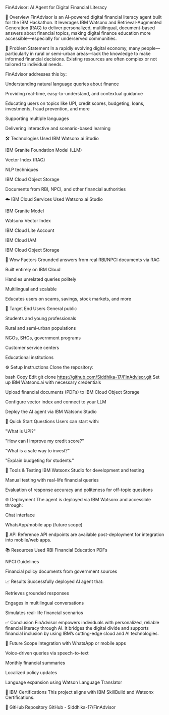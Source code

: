 FinAdvisor: AI Agent for Digital Financial Literacy

🚀 Overview
FinAdvisor is an AI-powered digital financial literacy agent built for the IBM Hackathon. It leverages IBM Watsonx and Retrieval-Augmented Generation (RAG) to deliver personalized, multilingual, document-based answers about financial topics, making digital finance education more accessible—especially for underserved communities.

📌 Problem Statement
In a rapidly evolving digital economy, many people—particularly in rural or semi-urban areas—lack the knowledge to make informed financial decisions. Existing resources are often complex or not tailored to individual needs.

FinAdvisor addresses this by:

Understanding natural language queries about finance

Providing real-time, easy-to-understand, and contextual guidance

Educating users on topics like UPI, credit scores, budgeting, loans, investments, fraud prevention, and more

Supporting multiple languages

Delivering interactive and scenario-based learning

🛠️ Technologies Used
IBM Watsonx.ai Studio

IBM Granite Foundation Model (LLM)

Vector Index (RAG)

NLP techniques

IBM Cloud Object Storage

Documents from RBI, NPCI, and other financial authorities

☁️ IBM Cloud Services Used
Watsonx.ai Studio

IBM Granite Model

Watsonx Vector Index

IBM Cloud Lite Account

IBM Cloud IAM

IBM Cloud Object Storage

🎯 Wow Factors
Grounded answers from real RBI/NPCI documents via RAG

Built entirely on IBM Cloud

Handles unrelated queries politely

Multilingual and scalable

Educates users on scams, savings, stock markets, and more

👥 Target End Users
General public

Students and young professionals

Rural and semi-urban populations

NGOs, SHGs, government programs

Customer service centers

Educational institutions

⚙️ Setup Instructions
Clone the repository:

bash
Copy
Edit
git clone https://github.com/Siddhika-17/FinAdvisor.git
Set up IBM Watsonx.ai with necessary credentials

Upload financial documents (PDFs) to IBM Cloud Object Storage

Configure vector index and connect to your LLM

Deploy the AI agent via IBM Watsonx Studio

💬 Quick Start Questions
Users can start with:

"What is UPI?"

"How can I improve my credit score?"

"What is a safe way to invest?"

"Explain budgeting for students."

🔧 Tools & Testing
IBM Watsonx Studio for development and testing

Manual testing with real-life financial queries

Evaluation of response accuracy and politeness for off-topic questions

🌐 Deployment
The agent is deployed via IBM Watsonx and accessible through:

Chat interface

WhatsApp/mobile app (future scope)

📡 API Reference
API endpoints are available post-deployment for integration into mobile/web apps.

📚 Resources Used
RBI Financial Education PDFs

NPCI Guidelines

Financial policy documents from government sources

📈 Results
Successfully deployed AI agent that:

Retrieves grounded responses

Engages in multilingual conversations

Simulates real-life financial scenarios

✅ Conclusion
FinAdvisor empowers individuals with personalized, reliable financial literacy through AI. It bridges the digital divide and supports financial inclusion by using IBM’s cutting-edge cloud and AI technologies.

🌱 Future Scope
Integration with WhatsApp or mobile apps

Voice-driven queries via speech-to-text

Monthly financial summaries

Localized policy updates

Language expansion using Watson Language Translator

🧠 IBM Certifications
This project aligns with IBM SkillBuild and Watsonx Certifications.

🔗 GitHub Repository
GitHub - Siddhika-17/FinAdvisor

